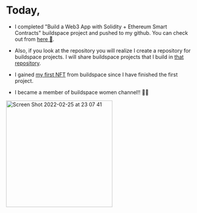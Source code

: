 # Today,

- I completed "Build a Web3 App with Solidity + Ethereum Smart Contracts" buildspace project and pushed to my github. You can check out from <a href="https://github.com/nurcinozer/buildspace-projects/tree/main/my-wave-portal" target="_blank">here 🚀</a>.

- Also, if you look at the repository you will realize I create a repository for buildspace projects. I will share buildspace projects that I build in <a href="https://github.com/nurcinozer/buildspace-projects" target="_blank">that repository</a>.

- I gained <a href="https://opensea.io/assets/matic/0x3cd266509d127d0eac42f4474f57d0526804b44e/14454/" target="_blank">my first NFT</a> from buildspace since I have finished the first project.

- I became a member of buildspace women channel!! 🍋💛

<img width="289" alt="Screen Shot 2022-02-25 at 23 07 41" src="https://user-images.githubusercontent.com/20209512/155790816-56cef6e3-f2f3-49f0-97f5-c0c9eaffcc7a.png">
